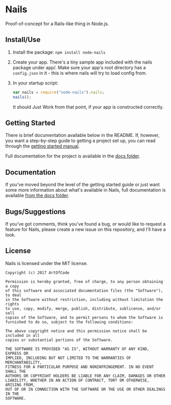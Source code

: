 # Nails
Proof-of-concept for a Rails-like thing in Node.js.

## Install/Use
 1. Install the package: `npm install node-nails`
 2. Create your app. There's a tiny sample app included with the nails package under app/. Make sure your app's root
    directory has a `config.json` in it - this is where nails will try to load config from.
 3. In your startup script:

    ```js
    var nails = require("node-nails").nails;
    nails();
    ```

    It should Just Work from that point, if your app is constructed correctly.

## Getting Started
There is brief documentation available below in the README. If, however, you want a step-by-step guide to getting a
project set up, you can read through the
[getting started manual](https://github.com/ArtOfCode-/nails/blob/master/docs/getting-started.md).

Full documentation for the project is available in the
[docs folder](https://github.com/ArtOfCode-/nails/tree/master/docs).

## Documentation
If you've moved beyond the level of the getting started guide or just want some more information about what's available
in Nails, full documentation is available [from the docs folder](https://artofcode-.github.io/nails).

## Bugs/Suggestions
If you've got comments, think you've found a bug, or would like to request a feature for Nails, please create a new
issue on this repository, and I'll have a look.

## License
Nails is licensed under the MIT license.

    Copyright (c) 2017 ArtOfCode

    Permission is hereby granted, free of charge, to any person obtaining a copy
    of this software and associated documentation files (the "Software"), to deal
    in the Software without restriction, including without limitation the rights
    to use, copy, modify, merge, publish, distribute, sublicense, and/or sell
    copies of the Software, and to permit persons to whom the Software is
    furnished to do so, subject to the following conditions:

    The above copyright notice and this permission notice shall be included in all
    copies or substantial portions of the Software.

    THE SOFTWARE IS PROVIDED "AS IS", WITHOUT WARRANTY OF ANY KIND, EXPRESS OR
    IMPLIED, INCLUDING BUT NOT LIMITED TO THE WARRANTIES OF MERCHANTABILITY,
    FITNESS FOR A PARTICULAR PURPOSE AND NONINFRINGEMENT. IN NO EVENT SHALL THE
    AUTHORS OR COPYRIGHT HOLDERS BE LIABLE FOR ANY CLAIM, DAMAGES OR OTHER
    LIABILITY, WHETHER IN AN ACTION OF CONTRACT, TORT OR OTHERWISE, ARISING FROM,
    OUT OF OR IN CONNECTION WITH THE SOFTWARE OR THE USE OR OTHER DEALINGS IN THE
    SOFTWARE.
